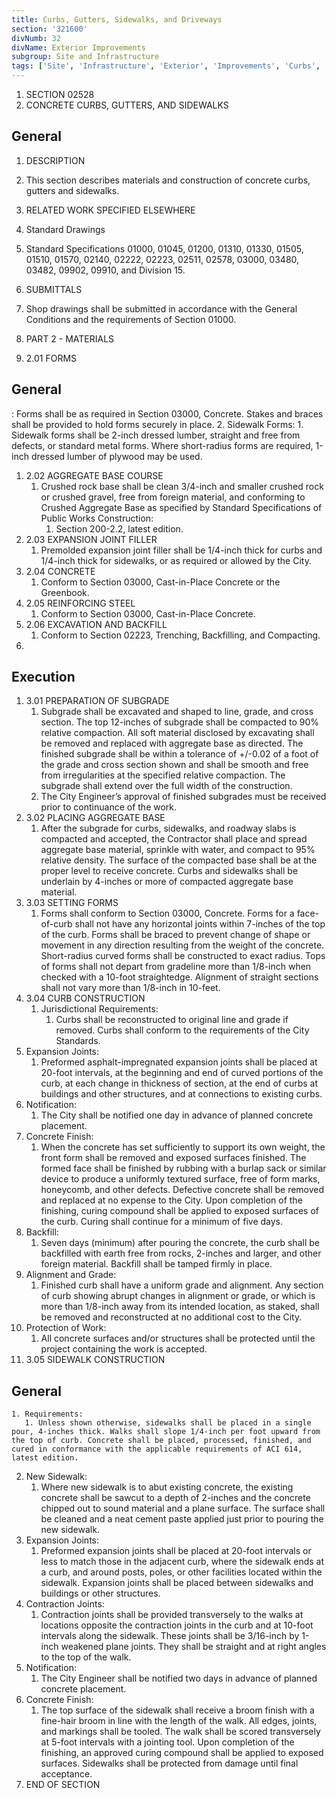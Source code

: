```yaml
---
title: Curbs, Gutters, Sidewalks, and Driveways
section: '321600'
divNumb: 32
divName: Exterior Improvements
subgroup: Site and Infrastructure
tags: ['Site', 'Infrastructure', 'Exterior', 'Improvements', 'Curbs', 'Gutters', 'Sidewalks', 'Driveways']
---
```


1. SECTION 02528
1. CONCRETE CURBS, GUTTERS, AND SIDEWALKS

## General

01. DESCRIPTION
   1. This section describes materials and construction of concrete curbs, gutters and sidewalks.
02. RELATED WORK SPECIFIED ELSEWHERE
   1. Standard Drawings
2. Standard Specifications 01000, 01045, 01200, 01310, 01330, 01505, 01510, 01570, 02140, 02222, 02223, 02511, 02578, 03000, 03480, 03482, 09902, 09910, and Division 15.
03. SUBMITTALS
   1. Shop drawings shall be submitted in accordance with the General Conditions and the requirements of Section 01000.

1. PART 2 - MATERIALS
1. 2.01 FORMS

## General


: Forms shall be as required in Section 03000, Concrete. Stakes and braces shall be provided to hold forms securely in place.
2. Sidewalk Forms:
      1. Sidewalk forms shall be 2-inch dressed lumber, straight and free from defects, or standard metal forms. Where short-radius forms are required, 1-inch dressed lumber of plywood may be used.
1. 2.02 AGGREGATE BASE COURSE
   1. Crushed rock base shall be clean 3/4-inch and smaller crushed rock or crushed gravel, free from foreign material, and conforming to Crushed Aggregate Base as specified by Standard Specifications of Public Works Construction:
      1. Section 200-2.2, latest edition.
1. 2.03 EXPANSION JOINT FILLER
   1. Premolded expansion joint filler shall be 1/4-inch thick for curbs and 1/4-inch thick for sidewalks, or as required or allowed by the City.
1. 2.04 CONCRETE
   1. Conform to Section 03000, Cast-in-Place Concrete or the Greenbook.
1. 2.05 REINFORCING STEEL
   1. Conform to Section 03000, Cast-in-Place Concrete.
1. 2.06 EXCAVATION AND BACKFILL
   1. Conform to Section 02223, Trenching, Backfilling, and Compacting.
1. 

## Execution

1. 3.01 PREPARATION OF SUBGRADE
   1. Subgrade shall be excavated and shaped to line, grade, and cross section. The top 12-inches of subgrade shall be compacted to 90% relative compaction. All soft material disclosed by excavating shall be removed and replaced with aggregate base as directed. The finished subgrade shall be within a tolerance of +/-0.02 of a foot of the grade and cross section shown and shall be smooth and free from irregularities at the specified relative compaction. The subgrade shall extend over the full width of the construction.
   1. The City Engineer’s approval of finished subgrades must be received prior to continuance of the work.
1. 3.02 PLACING AGGREGATE BASE
   1. After the subgrade for curbs, sidewalks, and roadway slabs is compacted and accepted, the Contractor shall place and spread aggregate base material, sprinkle with water, and compact to 95% relative density. The surface of the compacted base shall be at the proper level to receive concrete. Curbs and sidewalks shall be underlain by 4-inches or more of compacted aggregate base material.
1. 3.03 SETTING FORMS
   1. Forms shall conform to Section 03000, Concrete. Forms for a face-of-curb shall not have any horizontal joints within 7-inches of the top of the curb. Forms shall be braced to prevent change of shape or movement in any direction resulting from the weight of the concrete. Short-radius curved forms shall be constructed to exact radius. Tops of forms shall not depart from gradeline more than 1/8-inch when checked with a 10-foot straightedge. Alignment of straight sections shall not vary more than 1/8-inch in 10-feet.
1. 3.04 CURB CONSTRUCTION
   1. Jurisdictional Requirements:
      1. Curbs shall be reconstructed to original line and grade if removed. Curbs shall conform to the requirements of the City Standards.
2. Expansion Joints:
      1. Preformed asphalt-impregnated expansion joints shall be placed at 20-foot intervals, at the beginning and end of curved portions of the curb, at each change in thickness of section, at the end of curbs at buildings and other structures, and at connections to existing curbs.
3. Notification:
      1. The City shall be notified one day in advance of planned concrete placement.
4. Concrete Finish:
      1. When the concrete has set sufficiently to support its own weight, the front form shall be removed and exposed surfaces finished. The formed face shall be finished by rubbing with a burlap sack or similar device to produce a uniformly textured surface, free of form marks, honeycomb, and other defects. Defective concrete shall be removed and replaced at no expense to the City. Upon completion of the finishing, curing compound shall be applied to exposed surfaces of the curb. Curing shall continue for a minimum of five days.
5. Backfill:
      1. Seven days (minimum) after pouring the concrete, the curb shall be backfilled with earth free from rocks, 2-inches and larger, and other foreign material. Backfill shall be tamped firmly in place.
6. Alignment and Grade:
      1. Finished curb shall have a uniform grade and alignment. Any section of curb showing abrupt changes in alignment or grade, or which is more than 1/8-inch away from its intended location, as staked, shall be removed and reconstructed at no additional cost to the City.
7. Protection of Work:
      1. All concrete surfaces and/or structures shall be protected until the project containing the work is accepted.
1. 3.05 SIDEWALK CONSTRUCTION

## General

    1. Requirements:
       1. Unless shown otherwise, sidewalks shall be placed in a single pour, 4-inches thick. Walks shall slope 1/4-inch per foot upward from the top of curb. Concrete shall be placed, processed, finished, and cured in conformance with the applicable requirements of ACI 614, latest edition.
2. New Sidewalk:
      1. Where new sidewalk is to abut existing concrete, the existing concrete shall be sawcut to a depth of 2-inches and the concrete chipped out to sound material and a plane surface. The surface shall be cleaned and a neat cement paste applied just prior to pouring the new sidewalk.
3. Expansion Joints:
      1. Preformed expansion joints shall be placed at 20-foot intervals or less to match those in the adjacent curb, where the sidewalk ends at a curb, and around posts, poles, or other facilities located within the sidewalk. Expansion joints shall be placed between sidewalks and buildings or other structures. 
4. Contraction Joints:
      1. Contraction joints shall be provided transversely to the walks at locations opposite the contraction joints in the curb and at 10-foot intervals along the sidewalk. These joints shall be 3/16-inch by 1-inch weakened plane joints. They shall be straight and at right angles to the top of the walk.
5. Notification:
      1. The City Engineer shall be notified two days in advance of planned concrete placement.
6. Concrete Finish:
      1. The top surface of the sidewalk shall receive a broom finish with a fine-hair broom in line with the length of the walk. All edges, joints, and markings shall be tooled. The walk shall be scored transversely at 5-foot intervals with a jointing tool. Upon completion of the finishing, an approved curing compound shall be applied to exposed surfaces. Sidewalks shall be protected from damage until final acceptance.
1. END OF SECTION

